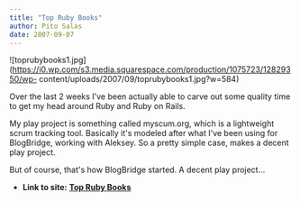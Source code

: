 ```yaml
---
title: "Top Ruby Books"
author: Pito Salas
date: 2007-09-07
---
```


![toprubybooks1.jpg](https://i0.wp.com/s3.media.squarespace.com/production/1075723/12829350/wp-
content/uploads/2007/09/toprubybooks1.jpg?w=584)

Over the last 2 weeks I've been actually able to carve out some quality time
to get my head around Ruby and Ruby on Rails.

My play project is something called myscum.org, which is a lightweight scrum
tracking tool. Basically it's modeled after what I've been using for
BlogBridge, working with Aleksey. So a pretty simple case, makes a decent play
project.

But of course, that's how BlogBridge started. A decent play project…


* **Link to site:** **[Top Ruby Books](None)**
